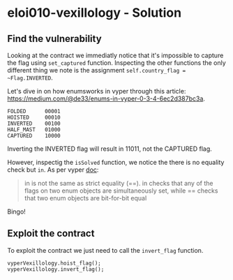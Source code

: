 # eloi010-vexillology - Solution

## Find the vulnerability

Looking at the contract we immediatly notice that it's impossible to capture the flag using `set_captured` function. Inspecting the other functions the only different thing we note is the assignment `self.country_flag = ~Flag.INVERTED`.

Let's dive in on how enumsworks in vyper through this article: https://medium.com/@de33/enums-in-vyper-0-3-4-6ec2d387bc3a.

```
FOLDED      00001
HOISTED     00010
INVERTED    00100
HALF_MAST   01000
CAPTURED    10000
```

Inverting the INVERTED flag will result in 11011, not the CAPTURED flag.

However, inspectig the `isSolved` function, we notice the there is no equality check but `in`. As per vyper [doc](https://docs.vyperlang.org/en/stable/types.html?highlight=enums#enums):

> in is not the same as strict equality (==). in checks that any of the flags on two enum objects are simultaneously set, while == checks that two enum objects are bit-for-bit equal

Bingo!

## Exploit the contract

To exploit the contract we just need to call the `invert_flag` function.

```solidity
vyperVexillology.hoist_flag();
vyperVexillology.invert_flag();
```
